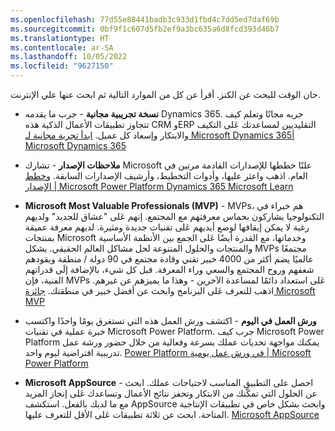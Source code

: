 ```yaml
---
ms.openlocfilehash: 77d55e88441badb3c933d1fbd4c7dd5ed7daf69b
ms.sourcegitcommit: 0bf9f1c607d5fb2ef9a3bc635a6d8fcd393d46b7
ms.translationtype: HT
ms.contentlocale: ar-SA
ms.lasthandoff: 10/05/2022
ms.locfileid: "9627150"
---
```

حان الوقت للبحث عن الكنز. أقرأ عن كل من الموارد التالية ثم ابحث عنها علي الإنترنت.

- **نسخة تجريبية مجانية** - جرب ما يقدمه Dynamics 365. جربه مجانًا وتعلم كيف تتجاوز تطبيقات الأعمال الذكية هذه CRM وERP التقليديين لمساعدتك عَلى التكيف والابتكار وإسعاد كل عميل. [ابدأ تجربة مجانية لـ Microsoft Dynamics 365| Microsoft Dynamics 365](https://dynamics.microsoft.com/dynamics-365-free-trial/?azure-portal=true)

- **ملاحظات الإصدار** - تشارك Microsoft علنًا خططها للإصدارات القادمة مرتين في العام. اذهب واعثر عليها، وأدوات التخطيط، وأرشيف الإصدارات السابقة. [وخطط الإصدار | Microsoft Power Platform Dynamics 365 Microsoft Learn](/dynamics365/release-plans/?azure-portal=true)

- **Microsoft Most Valuable Professionals (MVP)** - MVPs، هم خبراء في التكنولوجيا يشاركون بحماس معرفتهم مع المجتمع. إنهم عَلى "عشاق للجديد" ولديهم رغبة لا يمكن إيقافها لوضع أيديهم عَلى تقنيات جديدة ومثيرة. لديهم معرفة عميقة بمنتجات Microsoft وخدماتها، مع القدرة أيضًا عَلى الجمع بين الأنظمة الأساسية والمنتجات والحلول المتنوعة لحل مشاكل العالم الحقيقي. يشكل MVPs مجتمعًا عالميًا يضم أكثر من 4000 خبير تقني وقادة مجتمع في 90 دولة / منطقة ويقودهم شغفهم وروح المجتمع والسعي وراء المعرفة. قبل كل شيء، بالإضافة إلَى قدراتهم الفنية، فإن MVPs عَلى استعداد دائمًا لمساعدة الآخرين - وهذا ما يميزهم عن غيرهم. اذهب للتعرف عَلى البرنامج وابحث عن أفضل خبير في منطقتك. [جائزة Microsoft MVP](https://mvp.microsoft.com/?azure-portal=true)

- **ورش العمل في اليوم** - اكتشف ورش العمل هذه التي تستغرق يومًا واحدًا واكتسب خبرة عملية في تقنيات Microsoft Power Platform. جرب كيف Microsoft Power Platform يمكنك مواجهة تحديات عملك بسرعة وفعالية من خلال حضور ورشة عمل تدريبية افتراضية ليوم واحد. [Power Platform في ورش عمل يومية | Microsoft Power Platform](https://powerplatform.microsoft.com/training-workshops/?azure-portal=true)

- **Microsoft AppSource** - احصل على التطبيق المناسب لاحتياجات عملك. ابحث عن الحلول التي تمكّنك من الابتكار وتحفز نتائج الأعمال وتساعدك عَلى إنجاز المزيد مع ما لديك بالفعل. استكشف AppSource وابحث بشكل خاص في تطبيقات الإنتاجية المتاحة. ابحث عن ثلاثة تطبيقات عَلى الأقل للتعرف عليها. [Microsoft AppSource](https://appsource.microsoft.com/?azure-portal=true)
